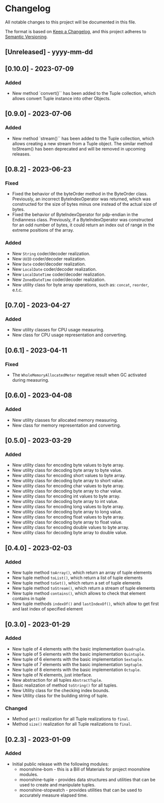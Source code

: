 # Changelog

All notable changes to this project will be documented in this file.

The format is based on [Keep a Changelog](https://keepachangelog.com/en/1.0.0/),
and this project adheres to [Semantic Versioning](https://semver.org/spec/v2.0.0.html).

## [Unreleased] - yyyy-mm-dd

## [0.10.0] - 2023-07-09

### Added

- New method `convert()`` has been added to the Tuple collection, which allows convert
Tuple instance into other Objects.

## [0.9.0] - 2023-07-06

### Added

- New method `stream()`` has been added to the Tuple collection, which allows creating a new stream
from a Tuple object. The similar method toStream() has been deprecated and will be removed in upcoming releases.

## [0.8.2] - 2023-06-23

### Fixed

- Fixed the behavior of the byteOrder method in the ByteOrder class. Previously, an incorrect ByteIndexOperator
was returned, which was constructed for the size of bytes minus one instead of the actual size of bytes.
- Fixed the behavior of ByteIndexOperator for pdp-endian in the Endianness class. Previously, if a ByteIndexOperator was constructed
for an odd number of bytes, it could return an index out of range in the extreme positions of the array.

### Added

- New `String` coder/decoder realization.
- New `UUID` coder/decoder realization.
- New `Date` coder/decoder realization.
- New `LocalDate` coder/decoder realization.
- New `LocalDateTime` coder/decoder realization.
- New `ZonedDateTime` coder/decoder realization.
- New utility class for byte array operations, such as: `concat`, `reorder`, e.t.c.

## [0.7.0] - 2023-04-27

### Added

- New utility classes for CPU usage measuring.
- New class for CPU usage representation and converting.

## [0.6.1] - 2023-04-11

### Fixed

- The `WholeMemoryAllocatedMeter` negative result when GC activated during measuring.

## [0.6.0] - 2023-04-08

### Added

- New utility classes for allocated memory measuring.
- New class for memory representation and converting.

## [0.5.0] - 2023-03-29

### Added

- New utility class for encoding byte values to byte array.
- New utility class for decoding byte array to byte value.
- New utility class for encoding short values to byte array.
- New utility class for decoding byte array to short value.
- New utility class for encoding char values to byte array.
- New utility class for decoding byte array to char value.
- New utility class for encoding int values to byte array.
- New utility class for decoding byte array to int value.
- New utility class for encoding long values to byte array.
- New utility class for decoding byte array to long value.
- New utility class for encoding float values to byte array.
- New utility class for decoding byte array to float value.
- New utility class for encoding double values to byte array.
- New utility class for decoding byte array to double value.

## [0.4.0] - 2023-02-03

### Added

- New tuple method `toArray()`, which return an array of tuple elements
- New tuple method `toList()`, which return a list of tuple elements
- New tuple method `toSet()`, which return a set of tuple elements
- New tuple method `toStream()`, which return a stream of tuple elements
- New tuple method `contains()`, which allows to check that element contains in tuple
- New tuple methods `indexOf()` and `lastIndexOf()`, which allow to get first and last index of specified element

## [0.3.0] - 2023-01-29

### Added

- New tuple of 4 elements with the basic implementation `Quadruple`.
- New tuple of 5 elements with the basic implementation `Quintuple`.
- New tuple of 6 elements with the basic implementation `Sextuple`.
- New tuple of 7 elements with the basic implementation `Septuple`.
- New tuple of 8 elements with the basic implementation `Octuple`.
- New tuple of N elements, just interface.
- New abstraction for all tuples `AbstractTuple`.
- Basic realization of method `toString()` for all tuples.
- New Utility class for the checking index bounds.
- New Utility class for the building string of tuple.

### Changed

- Method `get()` realization for all Tuple realizations to `final`.
- Method `size()` realization for all Tuple realizations to `final`.

## [0.2.3] - 2023-01-09

### Added
- Initial public release with the following modules:
    - moonshine-bom - this is a Bill of Materials for project moonshine modules.
    - moonshine-tuple - provides data structures and utilities that can be used to create and manipulate tuples.
    - moonshine-stopwatch - provides utilities that can be used to accurately measure elapsed time.
